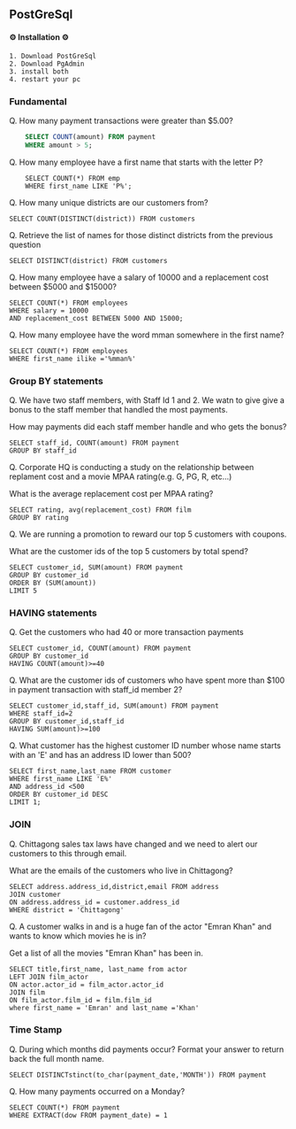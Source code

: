 ## PostGreSql

#### ⚙ Installation ⚙

    1. Download PostGreSql
    2. Download PgAdmin
    3. install both
    4. restart your pc

### Fundamental

Q. How many payment transactions were greater than $5.00?
```sql
    SELECT COUNT(amount) FROM payment
    WHERE amount > 5;
```
Q. How many employee have a first name that starts with the letter P?
```
    SELECT COUNT(*) FROM emp
    WHERE first_name LIKE 'P%';
```
Q. How many unique districts are our customers from?

    SELECT COUNT(DISTINCT(district)) FROM customers

Q. Retrieve the list of names for those distinct districts from the previous question

    SELECT DISTINCT(district) FROM customers

Q. How many employee have a salary of 10000 and a replacement cost between $5000 and $15000?

    SELECT COUNT(*) FROM employees
    WHERE salary = 10000
    AND replacement_cost BETWEEN 5000 AND 15000;

Q. How many employee have the word mman somewhere in the first name?

    SELECT COUNT(*) FROM employees
    WHERE first_name ilike ='%mman%'

### Group BY statements

Q. We have two staff members, with Staff Id 1 and 2. We watn to give give a bonus to the staff member that handled the most payments.

How may payments did each staff member handle and who gets the bonus?

    SELECT staff_id, COUNT(amount) FROM payment
    GROUP BY staff_id

Q. Corporate HQ is conducting a study on the relationship between replament cost and a movie MPAA rating(e.g. G, PG, R, etc...)

What is the average replacement cost per MPAA rating?

    SELECT rating, avg(replacement_cost) FROM film
    GROUP BY rating

Q. We are running a promotion to reward our top 5 customers with coupons.

What are the customer ids of the top 5 customers by total spend?

    SELECT customer_id, SUM(amount) FROM payment
    GROUP BY customer_id
    ORDER BY (SUM(amount))
    LIMIT 5

### HAVING statements

Q. Get the customers who had 40 or more transaction payments

    SELECT customer_id, COUNT(amount) FROM payment
    GROUP BY customer_id
    HAVING COUNT(amount)>=40

Q. What are the customer ids of customers who have spent more than $100 in payment transaction with staff_id member 2?

    SELECT customer_id,staff_id, SUM(amount) FROM payment
    WHERE staff_id=2
    GROUP BY customer_id,staff_id
    HAVING SUM(amount)>=100

Q. What customer has the highest customer ID number whose name starts with an 'E' and has an address ID lower than 500?

    SELECT first_name,last_name FROM customer
    WHERE first_name LIKE 'E%'
    AND address_id <500
    ORDER BY customer_id DESC
    LIMIT 1;

### JOIN

Q. Chittagong sales tax laws have changed and we need to alert our customers to this through email.

What are the emails of the customers who live in Chittagong?

    SELECT address.address_id,district,email FROM address
    JOIN customer
    ON address.address_id = customer.address_id
    WHERE district = 'Chittagong'

Q. A customer walks in and is a huge fan of the actor "Emran Khan" and wants to know which movies he is in?

Get a list of all the movies "Emran Khan" has been in.

    SELECT title,first_name, last_name from actor
    LEFT JOIN film_actor
    ON actor.actor_id = film_actor.actor_id
    JOIN film
    ON film_actor.film_id = film.film_id
    where first_name = 'Emran' and last_name ='Khan'

### Time Stamp

Q. During which months did payments occur?
Format your answer to return back the full month name.

    SELECT DISTINCTstinct(to_char(payment_date,'MONTH')) FROM payment

Q. How many payments occurred on a Monday?

    SELECT COUNT(*) FROM payment
    WHERE EXTRACT(dow FROM payment_date) = 1
